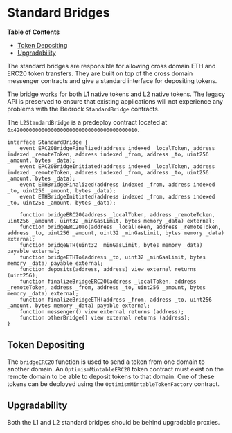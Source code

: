 # Standard Bridges

<!-- START doctoc generated TOC please keep comment here to allow auto update -->
<!-- DON'T EDIT THIS SECTION, INSTEAD RE-RUN doctoc TO UPDATE -->
**Table of Contents**

- [Token Depositing](#token-depositing)
- [Upgradability](#upgradability)

<!-- END doctoc generated TOC please keep comment here to allow auto update -->

The standard bridges are responsible for allowing cross domain
ETH and ERC20 token transfers. They are built on top of the cross domain
messenger contracts and give a standard interface for depositing tokens.

The bridge works for both L1 native tokens and L2 native tokens. The legacy API
is preserved to ensure that existing applications will not experience any
problems with the Bedrock `StandardBridge` contracts.

The `L2StandardBridge` is a predeploy contract located at
`0x4200000000000000000000000000000000000010`.

```solidity
interface StandardBridge {
    event ERC20BridgeFinalized(address indexed _localToken, address indexed _remoteToken, address indexed _from, address _to, uint256 _amount, bytes _data);
    event ERC20BridgeInitiated(address indexed _localToken, address indexed _remoteToken, address indexed _from, address _to, uint256 _amount, bytes _data);
    event ETHBridgeFinalized(address indexed _from, address indexed _to, uint256 _amount, bytes _data);
    event ETHBridgeInitiated(address indexed _from, address indexed _to, uint256 _amount, bytes _data);

    function bridgeERC20(address _localToken, address _remoteToken, uint256 _amount, uint32 _minGasLimit, bytes memory _data) external;
    function bridgeERC20To(address _localToken, address _remoteToken, address _to, uint256 _amount, uint32 _minGasLimit, bytes memory _data) external;
    function bridgeETH(uint32 _minGasLimit, bytes memory _data) payable external;
    function bridgeETHTo(address _to, uint32 _minGasLimit, bytes memory _data) payable external;
    function deposits(address, address) view external returns (uint256);
    function finalizeBridgeERC20(address _localToken, address _remoteToken, address _from, address _to, uint256 _amount, bytes memory _data) external;
    function finalizeBridgeETH(address _from, address _to, uint256 _amount, bytes memory _data) payable external;
    function messenger() view external returns (address);
    function otherBridge() view external returns (address);
}
```

## Token Depositing

The `bridgeERC20` function is used to send a token from one domain to another
domain. An `OptimismMintableERC20` token contract must exist on the remote
domain to be able to deposit tokens to that domain. One of these tokens can be
deployed using the `OptimismMintableTokenFactory` contract.

## Upgradability

Both the L1 and L2 standard bridges should be behind upgradable proxies.
